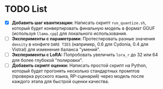 # TODO List

- [x] **Добавить шаг квантизации:** Написать скрипт `run_quantize.sh`, который будет конвертировать финальную модель в формат GGUF (используя `llama.cpp`) для локального использования.
- [ ] **Эксперименты с параметрами:** Протестировать разные значения `density` в конфиге `DARE TIES` (например, 0.6 для Cydonia, 0.4 для Vistral) для изменения баланса "умений".
- [ ] **Эксперименты с LoRA:** Попробовать увеличить `lora_r` до 32 или 64 для более глубокой "полировки".
- [ ] **Добавить скрипт оценки:** Написать простой скрипт на Python, который будет прогонять несколько стандартных промптов (проверка русского языка, RP-сценарий) через модель после каждого этапа для быстрой оценки качества.